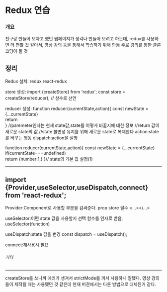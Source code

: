 Redux 연습
===
### 개요

친구랑 만들어 보자고 했던 웹페이지가 생각나 만들어 보려고 하는데, redux를 사용하면 더 편할 것 같아서, 영상 강의 등을 통해서 학습하기 위해 만듦
주로 강의를 통한 클론 코딩이 될 것
## 정리
Redux
설치: redux,react-redux

store 생성: import {createStore} from 'redux';
	    const store = createStore(reducer); // 상수로 선언

reducer 생성: function reducer(currentState,action){
	const newState = {...currentState}	
	return	
		 }
		//paremeter인자는 현재 state값,state를 어떻게 바꿀지에 대한 정보
		//return 값이 새로운 state의 값
		//state 불변성 유지를 위해 새로운 state로 복제한다
action:state를 바꾸는 행동
dispatch:action을 실행
 
function reducer(currentState,action){
	const newState = {...currentState}	
	if(currentState===undefined)	
		return	{number:1,}
		 }// state의 기본 값 설정(1)

---
import {Provider,useSelector,useDispatch,connect} from 'react-redux';
--
Provider:Component로 사용할 부분을 감싸준다. 
prop store 필수 <Provider store={store}><...></...></Provider> 

useSelector:어떤 state 값을 사용할지 선택
함수를 인자로 받음, useSelector(function)

useDispatch:state 값을 변경
	const dispatch = useDispatch();
	
connect:재사용시 필요

###### 기타
---
createStore를 쓰니까 에러가 생겨서 strictMode를 꺼서 사용하니 잘됐다. 영상 강의들이 제작될 때는 사용됐던 것 같은데 현재 버젼에서는 다른 방법으로 대체된거 같다.
